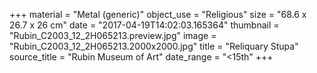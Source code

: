 +++
material = "Metal (generic)"
object_use = "Religious"
size = "68.6 x 26.7 x 26 cm"
date = "2017-04-19T14:02:03.165364"
thumbnail = "Rubin_C2003_12_2H065213.preview.jpg"
image = "Rubin_C2003_12_2H065213.2000x2000.jpg"
title = "Reliquary Stupa"
source_title = "Rubin Museum of Art"
date_range = "<15th"
+++
